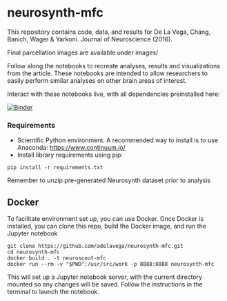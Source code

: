 # neurosynth-mfc
This repository contains code, data, and results for De La Vega, Chang, Banich, Wager & Yarkoni. Journal of Neuroscience (2016).

Final parcellation images are available under images/

Follow along the notebooks to recreate analyses, results and visualizations from the article.
These notebooks are intended to allow researchers to easily perform similar analyses on other brain areas of interest.

Interact with these notebooks live, with all dependencies preinstalled here:

[![Binder](http://mybinder.org/badge.svg)](http://mybinder.org:/repo/adelavega/neurosynth-mfc)

### Requirements
- Scientific Python environment. A recommended way to install is to use Anaconda: https://www.continuum.io/
- Install library requirements using pip:

`pip install -r requirements.txt`

Remember to unzip pre-generated Neurosynth dataset prior to analysis

## Docker
To facilitate environment set up, you can use Docker.
Once Docker is installed, you can clone this repo, build the Docker image,
and run the Jupyter notebook

```
git clone https://github.com/adelavega/neurosynth-mfc.git
cd neurosynth-mfc
docker build . -t neuroscout-mfc
docker run --rm -v "$PWD":/usr/src/work -p 8888:8888 neurosynth-mfc
```
This will set up a Jupyter notebook server, with the current directory
mounted so any changes will be saved. Follow the instructions in the terminal
to launch the notebook.
